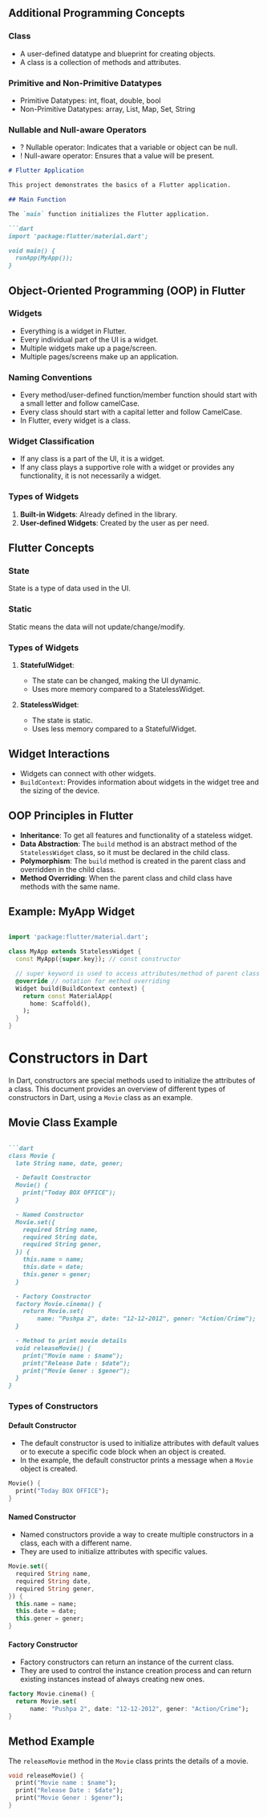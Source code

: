 

## Additional Programming Concepts

### Class
- A user-defined datatype and blueprint for creating objects.
- A class is a collection of methods and attributes.
  
### Primitive and Non-Primitive Datatypes
- Primitive Datatypes: int, float, double, bool
- Non-Primitive Datatypes: array, List, Map, Set, String

### Nullable and Null-aware Operators
- ? Nullable operator: Indicates that a variable or object can be null.
- ! Null-aware operator: Ensures that a value will be present.

```markdown
# Flutter Application

This project demonstrates the basics of a Flutter application. 

## Main Function

The `main` function initializes the Flutter application.

```dart
import 'package:flutter/material.dart';

void main() {
  runApp(MyApp());
}
```

## Object-Oriented Programming (OOP) in Flutter

### Widgets
- Everything is a widget in Flutter.
- Every individual part of the UI is a widget.
- Multiple widgets make up a page/screen.
- Multiple pages/screens make up an application.

### Naming Conventions
- Every method/user-defined function/member function should start with a small letter and follow camelCase.
- Every class should start with a capital letter and follow CamelCase.
- In Flutter, every widget is a class.

### Widget Classification
- If any class is a part of the UI, it is a widget.
- If any class plays a supportive role with a widget or provides any functionality, it is not necessarily a widget.

### Types of Widgets
1. **Built-in Widgets**: Already defined in the library.
2. **User-defined Widgets**: Created by the user as per need.

## Flutter Concepts

### State
State is a type of data used in the UI.

### Static
Static means the data will not update/change/modify.

### Types of Widgets

1. **StatefulWidget**:
   - The state can be changed, making the UI dynamic.
   - Uses more memory compared to a StatelessWidget.

2. **StatelessWidget**:
   - The state is static.
   - Uses less memory compared to a StatefulWidget.

## Widget Interactions
- Widgets can connect with other widgets.
- `BuildContext`: Provides information about widgets in the widget tree and the sizing of the device.

## OOP Principles in Flutter

- **Inheritance**: To get all features and functionality of a stateless widget.
- **Data Abstraction**: The `build` method is an abstract method of the `StatelessWidget` class, so it must be declared in the child class.
- **Polymorphism**: The `build` method is created in the parent class and overridden in the child class.
- **Method Overriding**: When the parent class and child class have methods with the same name.

## Example: MyApp Widget

```dart

import 'package:flutter/material.dart';

class MyApp extends StatelessWidget {
  const MyApp({super.key}); // const constructor

  // super keyword is used to access attributes/method of parent class in child class.
  @override // notation for method overriding
  Widget build(BuildContext context) {
    return const MaterialApp(
      home: Scaffold(),
    );
  }
}
```

# Constructors in Dart

In Dart, constructors are special methods used to initialize the attributes of a class. This document provides an overview of different types of constructors in Dart, using a `Movie` class as an example.

## Movie Class Example


```markdown

```dart
class Movie {
  late String name, date, gener;

  - Default Constructor
  Movie() {
    print("Today BOX OFFICE");
  }

  - Named Constructor
  Movie.set({
    required String name,
    required String date,
    required String gener,
  }) {
    this.name = name;
    this.date = date;
    this.gener = gener;
  }

  - Factory Constructor
  factory Movie.cinema() {
    return Movie.set(
        name: "Pushpa 2", date: "12-12-2012", gener: "Action/Crime");
  }

  - Method to print movie details
  void releaseMovie() {
    print("Movie name : $name");
    print("Release Date : $date");
    print("Movie Gener : $gener");
  }
}

```

### Types of Constructors

#### Default Constructor
- The default constructor is used to initialize attributes with default values or to execute a specific code block when an object is created.
- In the example, the default constructor prints a message when a `Movie` object is created.

```dart
Movie() {
  print("Today BOX OFFICE");
}
```

#### Named Constructor
- Named constructors provide a way to create multiple constructors in a class, each with a different name.
- They are used to initialize attributes with specific values.

```dart
Movie.set({
  required String name,
  required String date,
  required String gener,
}) {
  this.name = name;
  this.date = date;
  this.gener = gener;
}
```

#### Factory Constructor
- Factory constructors can return an instance of the current class.
- They are used to control the instance creation process and can return existing instances instead of always creating new ones.

```dart
factory Movie.cinema() {
  return Movie.set(
      name: "Pushpa 2", date: "12-12-2012", gener: "Action/Crime");
}
```

## Method Example

The `releaseMovie` method in the `Movie` class prints the details of a movie.

```dart
void releaseMovie() {
  print("Movie name : $name");
  print("Release Date : $date");
  print("Movie Gener : $gener");
}
```
